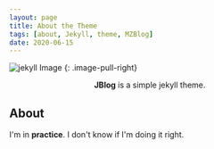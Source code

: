```yaml
---
layout: page
title: About the Theme
tags: [about, Jekyll, theme, MZBlog]
date: 2020-06-15
---
```


![jekyll Image](https://github.com/mz-17/mz/blob/master/qf.png)
{: .image-pull-right}

<center><b>JBlog</b> is a simple jekyll theme.</center>

## About

I'm in **practice**. I don't know if I'm doing it right.



